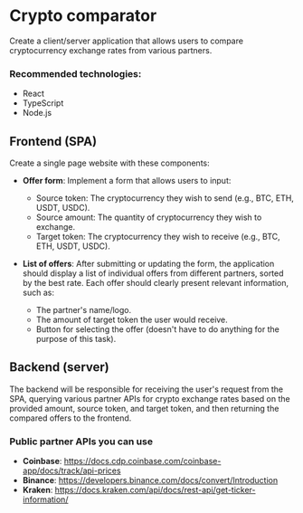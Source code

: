 # Crypto comparator

Create a client/server application that allows users to compare cryptocurrency exchange rates from various partners.

### Recommended technologies:

- React
- TypeScript
- Node.js

## Frontend (SPA)

Create a single page website with these components:

- **Offer form**: Implement a form that allows users to input:
  - Source token: The cryptocurrency they wish to send (e.g., BTC, ETH, USDT, USDC).
  - Source amount: The quantity of cryptocurrency they wish to exchange.
  - Target token: The cryptocurrency they wish to receive (e.g., BTC, ETH, USDT, USDC).

- **List of offers**: After submitting or updating the form, the application should display a list of individual offers from different partners, sorted by the best rate. Each offer should clearly present relevant information, such as:
  - The partner's name/logo.
  - The amount of target token the user would receive.
  - Button for selecting the offer (doesn't have to do anything for the purpose of this task).

## Backend (server)

The backend will be responsible for receiving the user's request from the SPA, querying various partner APIs for crypto exchange rates based on the provided amount, source token, and target token, and then returning the compared offers to the frontend.

### Public partner APIs you can use

- **Coinbase**: https://docs.cdp.coinbase.com/coinbase-app/docs/track/api-prices
- **Binance**: https://developers.binance.com/docs/convert/Introduction
- **Kraken**: https://docs.kraken.com/api/docs/rest-api/get-ticker-information/
